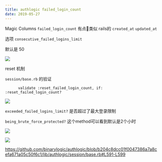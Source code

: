 ```yaml
---
title: authlogic failed_login_count 
date: 2019-05-27
---
```


Magic Columns `failed_login_count` 有点类似 rails的 `created_at` `updated_at`

选项 `consecutive_failed_logins_limit`

默认是 50 

![](https://cos.ap-beijing.myqcloud.com/data-1252438752/1558932316.png)

reset 机制

`session/base.rb` 的验证

```
      validate :reset_failed_login_count, if: :reset_failed_login_count?
```

![](https://cos.ap-beijing.myqcloud.com/data-1252438752/1558932944.png)

`exceeded_failed_logins_limit?` 是否超过了最大登录限制

`being_brute_force_protected?` 这个method可以看到默认是2个小时

![](https://cos.ap-beijing.myqcloud.com/data-1252438752/1558933485.png)

![](https://cos.ap-beijing.myqcloud.com/data-1252438752/1558933140.png)

https://github.com/binarylogic/authlogic/blob/b204c8dcc01f0047386a7a8cefa671a05c50f6c1/lib/authlogic/session/base.rb#L591-L599